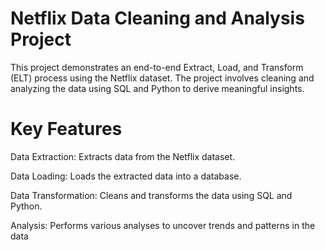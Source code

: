 # Netflix Data Cleaning and Analysis Project

This project demonstrates an end-to-end Extract, Load, and Transform (ELT) process using the Netflix dataset. The project involves cleaning and analyzing the data using SQL and Python to derive meaningful insights.

# Key Features
Data Extraction: Extracts data from the Netflix dataset.

Data Loading: Loads the extracted data into a database.

Data Transformation: Cleans and transforms the data using SQL and Python.

Analysis: Performs various analyses to uncover trends and patterns in the data
